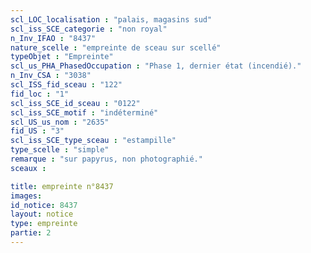 ```yaml
---
scl_LOC_localisation : "palais, magasins sud"
scl_iss_SCE_categorie : "non royal"
n_Inv_IFAO : "8437"
nature_scelle : "empreinte de sceau sur scellé"
typeObjet : "Empreinte"
scl_us_PHA_PhasedOccupation : "Phase 1, dernier état (incendié)."
n_Inv_CSA : "3038"
scl_ISS_fid_sceau : "122"
fid_loc : "1"
scl_iss_SCE_id_sceau : "0122"
scl_iss_SCE_motif : "indéterminé"
scl_US_us_nom : "2635"
fid_US : "3"
scl_iss_SCE_type_sceau : "estampille"
type_scelle : "simple"
remarque : "sur papyrus, non photographié."
sceaux :

title: empreinte n°8437
images: 
id_notice: 8437
layout: notice
type: empreinte
partie: 2
---
```

